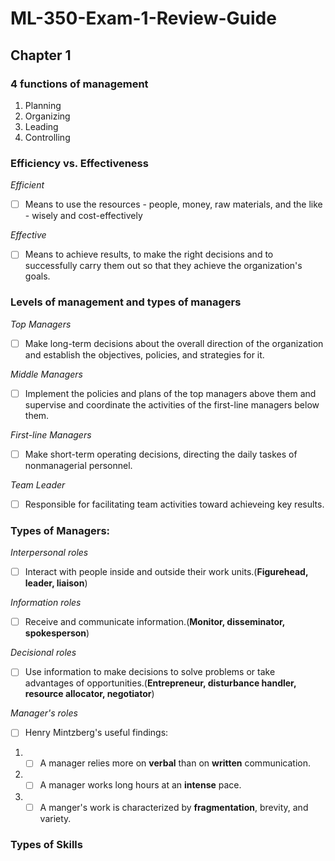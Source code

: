 # ML-350-Exam-1-Review-Guide


## Chapter 1

### 4 functions of management

1. Planning
2. Organizing
3. Leading
4. Controlling

### Efficiency vs. Effectiveness

*Efficient*
- [ ] Means to use the resources - people, money, raw materials, and the like - wisely and cost-effectively

*Effective*
- [ ] Means to achieve results, to make the right decisions and to successfully carry them out so that they achieve the organization's goals.

### Levels of management and types of managers

*Top Managers*
- [ ] Make long-term decisions about the overall direction of the organization and establish the objectives, policies, and strategies for it.

*Middle Managers*
- [ ] Implement the policies and plans of the top managers above them and supervise and coordinate the activities of the first-line managers below them.

*First-line Managers*
- [ ] Make short-term operating decisions, directing the daily taskes of nonmanagerial personnel.

*Team Leader*
- [ ] Responsible for facilitating team activities toward achieveing key results.

### Types of Managers:

*Interpersonal roles*
- [ ] Interact with people inside and outside their work units.(**Figurehead, leader, liaison**)

*Information roles*
- [ ] Receive and communicate information.(**Monitor, disseminator, spokesperson**)

*Decisional roles*
- [ ] Use information to make decisions to solve problems or take advantages of opportunities.(**Entrepreneur, disturbance handler, resource allocator, negotiator**)

*Manager's roles*
- [ ] Henry Mintzberg's useful findings:
1. - [ ] A manager relies more on **verbal** than on **written** communication.
2. - [ ] A manager works long hours at an **intense** pace.
3. - [ ] A manger's work is characterized by **fragmentation**, brevity, and variety.

### Types of Skills

